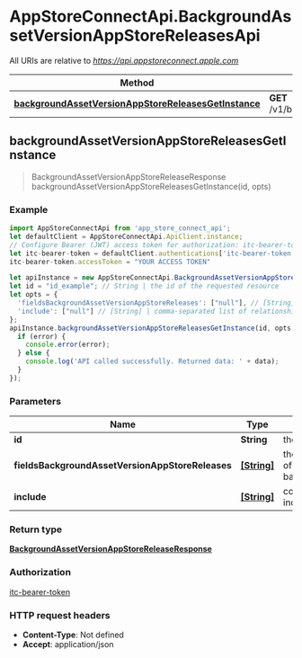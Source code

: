 # AppStoreConnectApi.BackgroundAssetVersionAppStoreReleasesApi

All URIs are relative to *https://api.appstoreconnect.apple.com*

Method | HTTP request | Description
------------- | ------------- | -------------
[**backgroundAssetVersionAppStoreReleasesGetInstance**](BackgroundAssetVersionAppStoreReleasesApi.md#backgroundAssetVersionAppStoreReleasesGetInstance) | **GET** /v1/backgroundAssetVersionAppStoreReleases/{id} | 



## backgroundAssetVersionAppStoreReleasesGetInstance

> BackgroundAssetVersionAppStoreReleaseResponse backgroundAssetVersionAppStoreReleasesGetInstance(id, opts)



### Example

```javascript
import AppStoreConnectApi from 'app_store_connect_api';
let defaultClient = AppStoreConnectApi.ApiClient.instance;
// Configure Bearer (JWT) access token for authorization: itc-bearer-token
let itc-bearer-token = defaultClient.authentications['itc-bearer-token'];
itc-bearer-token.accessToken = "YOUR ACCESS TOKEN"

let apiInstance = new AppStoreConnectApi.BackgroundAssetVersionAppStoreReleasesApi();
let id = "id_example"; // String | the id of the requested resource
let opts = {
  'fieldsBackgroundAssetVersionAppStoreReleases': ["null"], // [String] | the fields to include for returned resources of type backgroundAssetVersionAppStoreReleases
  'include': ["null"] // [String] | comma-separated list of relationships to include
};
apiInstance.backgroundAssetVersionAppStoreReleasesGetInstance(id, opts, (error, data, response) => {
  if (error) {
    console.error(error);
  } else {
    console.log('API called successfully. Returned data: ' + data);
  }
});
```

### Parameters


Name | Type | Description  | Notes
------------- | ------------- | ------------- | -------------
 **id** | **String**| the id of the requested resource | 
 **fieldsBackgroundAssetVersionAppStoreReleases** | [**[String]**](String.md)| the fields to include for returned resources of type backgroundAssetVersionAppStoreReleases | [optional] 
 **include** | [**[String]**](String.md)| comma-separated list of relationships to include | [optional] 

### Return type

[**BackgroundAssetVersionAppStoreReleaseResponse**](BackgroundAssetVersionAppStoreReleaseResponse.md)

### Authorization

[itc-bearer-token](../README.md#itc-bearer-token)

### HTTP request headers

- **Content-Type**: Not defined
- **Accept**: application/json

